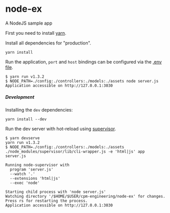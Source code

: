 # node-ex
A NodeJS sample app

First you need to install [yarn](https://yarnpkg.com/en/docs/install).


Install all dependencies for "production".
```
yarn install
```

Run the application, `port` and `host` bindings can be configured via the [.env file](.env).
```
$ yarn run v1.3.2
$ NODE_PATH=./config:./controllers:./models:./assets node server.js
Application accessible on http://127.0.0.1:3030
```

##### Development

Installing the `dev` dependencies:
```
yarn install --dev
```

Run the dev server with hot-reload using [supervisor](https://www.npmjs.com/package/supervisor).

```
$ yarn devserve
yarn run v1.3.2
$ NODE_PATH=./config:./controllers:./models:./assets ./node_modules/supervisor/lib/cli-wrapper.js -e 'html|js' app server.js

Running node-supervisor with
  program 'server.js'
  --watch '.'
  --extensions 'html|js'
  --exec 'node'

Starting child process with 'node server.js'
Watching directory '/$HOME/$USER/cpm-engineering/node-ex' for changes.
Press rs for restarting the process.
Application accessible on http://127.0.0.1:3030
```
